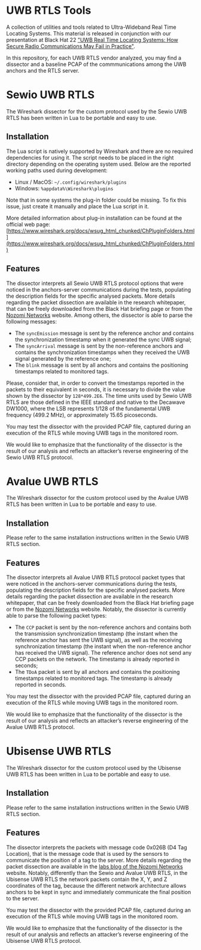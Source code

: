 # UWB RTLS Tools
A collection of utilities and tools related to Ultra-Wideband Real Time Locating Systems. This material is released in conjunction with our presentation at Black Hat 22 ["UWB Real Time Locating Systems: How Secure Radio Communications May Fail in Practice"](https://www.blackhat.com/us-22/briefings/schedule/#uwb-real-time-locating-systems-how-secure-radio-communications-may-fail-in-practice-27106).

In this repository, for each UWB RTLS vendor analyzed, you may find a dissector and a baseline PCAP of the commmunications among the UWB anchors and the RTLS server.


# Sewio UWB RTLS
The Wireshark dissector for the custom protocol used by the Sewio UWB RTLS has been written in Lua to be portable and easy to use.

## Installation
The Lua script is natively supported by Wireshark and there are no required dependencies for using it. The script needs to be placed in the right directory depending on the operating system used. Below are the reported working paths used during development:

* Linux / MacOS: ```~/.config/wireshark/plugins```
* Windows: ```%appdata%\Wireshark\plugins```

Note that in some systems the plug-in folder could be missing. To fix this issue, just create it manually and place the Lua script in it.

More detailed information about plug-in installation can be found at the official web page:
[https://www.wireshark.org/docs/wsug_html_chunked/ChPluginFolders.html](https://www.wireshark.org/docs/wsug_html_chunked/ChPluginFolders.html)

## Features
The dissector interprets all Sewio UWB RTLS protocol options that were noticed in the anchors-server communications during the tests, populating the description fields for the specific analysed packets. More details regarding the packet dissection are available in the research whitepaper, that can be freely downloaded from the Black Hat briefing page or from the [Nozomi Networks](https://www.nozominetworks.com/blog/nozomi-networks-researchers-reveal-zero-day-rtls-vulnerabilities-at-black-hat-22/) website. Among others, the dissector is able to parse the following messages:
* The ```syncEmission``` message is sent by the reference anchor and contains the synchronization timestamp when it generated the sync UWB signal;
* The ```syncArrival``` message is sent by the non-reference anchors and contains the synchronization timestamps when they received the UWB signal generated by the reference one;
* The ```blink``` message is sent by all anchors and contains the positioning timestamps related to monitored tags.

Please, consider that, in order to convert the timestamps reported in the packets to their equivalent in seconds, it is necessary to divide the value shown by the dissector by ```128*499.2E6```. The time units used by Sewio UWB RTLS are those defined in the IEEE standard and native to the Decawave DW1000, where the LSB represents 1/128 of the fundamental UWB frequency (499.2 MHz), or approximately 15.65 picoseconds.

You may test the dissector with the provided PCAP file, captured during an execution of the RTLS while moving UWB tags in the monitored room. 

We would like to emphasize that the functionality of the dissector is the result of our analysis and reflects an attacker’s reverse engineering of the Sewio UWB RTLS protocol.


# Avalue UWB RTLS
The Wireshark dissector for the custom protocol used by the Avalue UWB RTLS has been written in Lua to be portable and easy to use.

## Installation
Please refer to the same installation instructions written in the Sewio UWB RTLS section.

## Features
The dissector interprets all Avalue UWB RTLS protocol packet types that were noticed in the anchors-server communications during the tests, populating the description fields for the specific analysed packets. More details regarding the packet dissection are available in the research whitepaper, that can be freely downloaded from the Black Hat briefing page or from the [Nozomi Networks](https://www.nozominetworks.com/blog/nozomi-networks-researchers-reveal-zero-day-rtls-vulnerabilities-at-black-hat-22/) website. Notably, the dissector is currently able to parse the following packet types:
* The ```CCP``` packet is sent by the non-reference anchors and contains both the transmission synchronization timestamp (the instant when the reference anchor has sent the UWB signal), as well as the receiving synchronization timestamp (the instant when the non-reference anchor has received the UWB signal). The reference anchor does not send any CCP packets on the network. The timestamp is already reported in seconds;
* The ```TDoA``` packet is sent by all anchors and contains the positioning timestamps related to monitored tags. The timestamp is already reported in seconds.

You may test the dissector with the provided PCAP file, captured during an execution of the RTLS while moving UWB tags in the monitored room. 

We would like to emphasize that the functionality of the dissector is the result of our analysis and reflects an attacker’s reverse engineering of the Avalue UWB RTLS protocol.


# Ubisense UWB RTLS
The Wireshark dissector for the custom protocol used by the Ubisense UWB RTLS has been written in Lua to be portable and easy to use.

## Installation
Please refer to the same installation instructions written in the Sewio UWB RTLS section.

## Features
The dissector interprets the packets with message code 0x026B (D4 Tag Location), that is the message code that is used by the sensors to communicate the position of a tag to the server. More details regarding the packet dissection are available in the [labs blog of the Nozomi Networks](https://www.nozominetworks.com/labs/labs-blogs/) website. Notably, differently than the Sewio and Avalue UWB RTLS, in the Ubisense UWB RTLS the network packets contain the X, Y, and Z coordinates of the tag, because the different network architecture allows anchors to be kept in sync and immediately communicate the final position to the server.

You may test the dissector with the provided PCAP file, captured during an execution of the RTLS while moving UWB tags in the monitored room. 

We would like to emphasize that the functionality of the dissector is the result of our analysis and reflects an attacker’s reverse engineering of the Ubisense UWB RTLS protocol.
